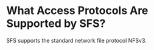 # What Access Protocols Are Supported by SFS?<a name="sfs_01_0072"></a>

SFS supports the standard network file protocol NFSv3.

